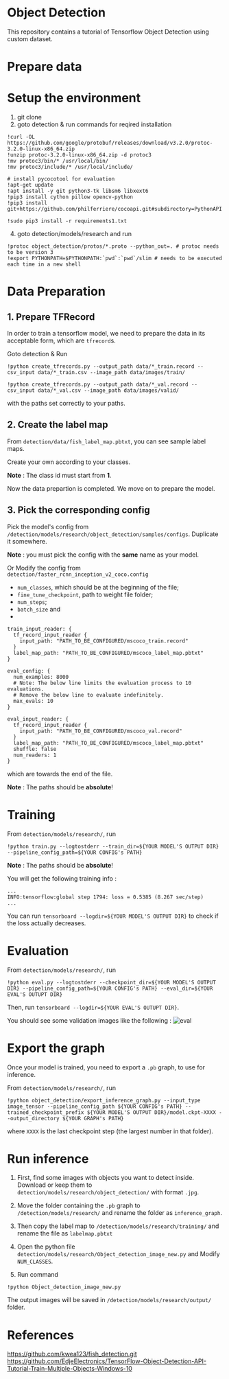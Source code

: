 # Object Detection

This repository contains a tutorial of Tensorflow Object Detection using custom dataset.

# Prepare data






# Setup the environment


1. git clone
2. goto detection & run commands for reqired installation

```
!curl -OL https://github.com/google/protobuf/releases/download/v3.2.0/protoc-3.2.0-linux-x86_64.zip
!unzip protoc-3.2.0-linux-x86_64.zip -d protoc3
!mv protoc3/bin/* /usr/local/bin/
!mv protoc3/include/* /usr/local/include/
```

```
# install pycocotool for evaluation
!apt-get update
!apt install -y git python3-tk libsm6 libxext6
!pip3 install cython pillow opencv-python
!pip3 install git+https://github.com/philferriere/cocoapi.git#subdirectory=PythonAPI
```


```
!sudo pip3 install -r requirements1.txt
```

4. goto detection/models/research and run

```
!protoc object_detection/protos/*.proto --python_out=. # protoc needs to be version 3
!export PYTHONPATH=$PYTHONPATH:`pwd`:`pwd`/slim # needs to be executed each time in a new shell
```

# Data Preparation


## 1. Prepare TFRecord

In order to train a tensorflow model, we need to prepare the data in its acceptable form, which are `tfrecord`s.

Goto detection & Run

```
!python create_tfrecords.py --output_path data/*_train.record --csv_input data/*_train.csv --image_path data/images/train/
```

```
!python create_tfrecords.py --output_path data/*_val.record --csv_input data/*_val.csv --image_path data/images/valid/
```

with the paths set correctly to your paths.

## 2. Create the label map

From `detection/data/fish_label_map.pbtxt`, you can see sample label maps.

Create your own according to your classes.

**Note** : The class id must start from **1**.

Now the data prepartion is completed. We move on to prepare the model.


## 3. Pick the corresponding config

Pick the model's config from `/detection/models/research/object_detection/samples/configs`. Duplicate it somewhere.

**Note** : you must pick the config with the **same** name as your model.

Or Modify the config from `detection/faster_rcnn_inception_v2_coco.config`

* `num_classes`, which should be at the beginning of the file;
* `fine_tune_checkpoint`, path to weight file folder;
* `num_steps`;
* `batch_size` and
* 
```
train_input_reader: {
  tf_record_input_reader {
    input_path: "PATH_TO_BE_CONFIGURED/mscoco_train.record"
  }
  label_map_path: "PATH_TO_BE_CONFIGURED/mscoco_label_map.pbtxt"
}

eval_config: {
  num_examples: 8000
  # Note: The below line limits the evaluation process to 10 evaluations.
  # Remove the below line to evaluate indefinitely.
  max_evals: 10
}

eval_input_reader: {
  tf_record_input_reader {
    input_path: "PATH_TO_BE_CONFIGURED/mscoco_val.record"
  }
  label_map_path: "PATH_TO_BE_CONFIGURED/mscoco_label_map.pbtxt"
  shuffle: false
  num_readers: 1
}
```
which are towards the end of the file.

**Note** : The paths should be **absolute**!



# Training

From `detection/models/research/`, run
```
!python train.py --logtostderr --train_dir=${YOUR MODEL'S OUTPUT DIR} --pipeline_config_path=${YOUR CONFIG's PATH} 
```
**Note** : The paths should be **absolute**!

You will get the following training info :

```
...
INFO:tensorflow:global step 1794: loss = 0.5385 (8.267 sec/step)
...
```

You can run `tensorboard --logdir=${YOUR MODEL'S OUTPUT DIR}` to check if the loss actually decreases.



# Evaluation

From `detection/models/research/`, run
```
!python eval.py --logtostderr --checkpoint_dir=${YOUR MODEL'S OUTPUT DIR} --pipeline_config_path=${YOUR CONFIG's PATH} --eval_dir=${YOUR EVAL'S OUTUPT DIR} 
```

Then, run `tensorboard --logdir=${YOUR EVAL'S OUTUPT DIR}`. 

You should see some validation images like the following :
![eval](images/eval.png)

# Export the graph

Once your model is trained, you need to export a `.pb` graph, to use for inference.

From `detection/models/research/`, run
```
!python object_detection/export_inference_graph.py --input_type image_tensor --pipeline_config_path ${YOUR CONFIG's PATH} --trained_checkpoint_prefix ${YOUR MODEL'S OUTPUT DIR}/model.ckpt-XXXX --output_directory ${YOUR GRAPH's PATH}
```
where `XXXX` is the last checkpoint step (the largest number in that folder).


# Run inference

1. First, find some images with objects you want to detect inside. Download or keep them to `detection/models/research/object_detection/` with format `.jpg`.

2. Move the folder containing the `.pb` graph to `/detection/models/research/` and rename the folder as `inference_graph`.

3. Then copy the label map to `/detection/models/research/training/` and rename the file as `labelmap.pbtxt`

4. Open the python file `detection/models/research/Object_detection_image_new.py` and Modify `NUM_CLASSES`.

5. Run command

```
!python Object_detection_image_new.py
```

The output images will be saved in `/detection/models/research/output/` folder.



# References

https://github.com/kwea123/fish_detection.git
https://github.com/EdjeElectronics/TensorFlow-Object-Detection-API-Tutorial-Train-Multiple-Objects-Windows-10

